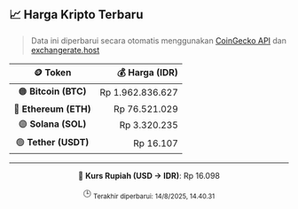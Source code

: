 

<!-- HARGA_KRIPTO -->
## 📈 Harga Kripto Terbaru

> Data ini diperbarui secara otomatis menggunakan [CoinGecko API](https://www.coingecko.com/) dan [exchangerate.host](https://exchangerate.host/)

<div align="center">

| 🪙 Token | 💰 Harga (IDR) |
|:------:|---------------:|
| 🟠 **Bitcoin (BTC)**   | Rp 1.962.836.627 |
| 🔵 **Ethereum (ETH)**  | Rp 76.521.029 |
| 🟣 **Solana (SOL)**    | Rp 3.320.235 |
| 🟢 **Tether (USDT)**   | Rp 16.107 |

---

💱 **Kurs Rupiah (USD → IDR)**: Rp 16.098

🕒 <sub>Terakhir diperbarui: 14/8/2025, 14.40.31</sub>

</div>
<!-- /HARGA_KRIPTO -->